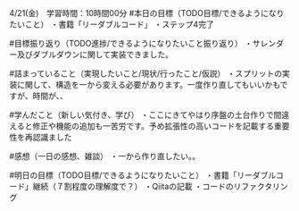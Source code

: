 4/21(金)　学習時間：10時間00分
#本日の目標（TODO目標/できるようになりたいこと）
・書籍「リーダブルコード」
・ステップ4完了

#目標振り返り（TODO進捗/できるようになりたいこと振り返り）
・サレンダー及びダブルダウンに関して実装できました。

#詰まっていること（実現したいこと/現状/行ったこと/仮説）
・スプリットの実装に関して、構造を一から変える必要があります。一度作り直してもいいかもですが、時間が、、

#学んだこと（新しい気付き、学び）
・ここにきてやはり序盤の土台作りで間違えると修正や機能の追加も一苦労です。予め拡張性の高いコードを記載する重要性を再認識ました
 
#感想（一日の感想、雑談）
・一から作り直したい。。

#明日の目標（TODO目標/できるようになりたいこと）
・書籍「リーダブルコード」継続（７割程度の理解度で？）
・Qiitaの記載
・コードのリファクタリング
